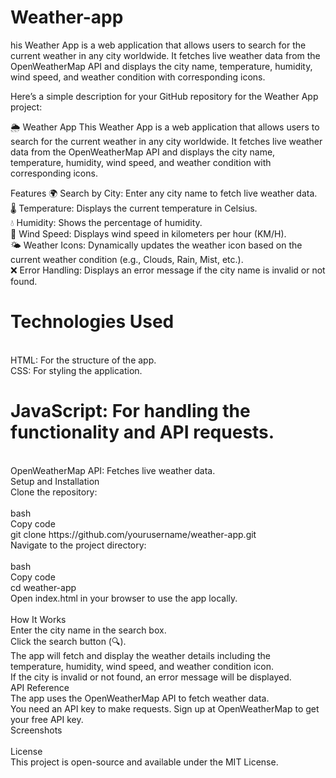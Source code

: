 # Weather-app
his Weather App is a web application that allows users to search for the current weather in any city worldwide. It fetches live weather data from the OpenWeatherMap API and displays the city name, temperature, humidity, wind speed, and weather condition with corresponding icons.


Here’s a simple description for your GitHub repository for the Weather App project:

🌦️ Weather App
This Weather App is a web application that allows users to search for the current weather in any city worldwide. It fetches live weather data from the OpenWeatherMap API and displays the city name, temperature, humidity, wind speed, and weather condition with corresponding icons.

Features
🌍 Search by City: Enter any city name to fetch live weather data.<br>
🌡️ Temperature: Displays the current temperature in Celsius.<br>
💧 Humidity: Shows the percentage of humidity.<br>
💨 Wind Speed: Displays wind speed in kilometers per hour (KM/H).<br>
🌤️ Weather Icons: Dynamically updates the weather icon based on the current weather condition (e.g., Clouds, Rain, Mist, etc.).<br>
❌ Error Handling: Displays an error message if the city name is invalid or not found.<br>
<h1>Technologies Used</h1><br>
HTML: For the structure of the app.<br>
CSS: For styling the application.<br>
<h1>JavaScript: For handling the functionality and API requests.</h1><br>
OpenWeatherMap API: Fetches live weather data.<br>
Setup and Installation<br>
Clone the repository:<br>
<br>
bash<br>
Copy code<br>
git clone https://github.com/yourusername/weather-app.git<br>
Navigate to the project directory:<br>
<br>
bash<br>
Copy code<br>
cd weather-app<br>
Open index.html in your browser to use the app locally.<br>
<br>
How It Works<br>
Enter the city name in the search box.<br>
Click the search button (🔍).<br>
The app will fetch and display the weather details including the temperature, humidity, wind speed, and weather condition icon.<br>
If the city is invalid or not found, an error message will be displayed.<br>
API Reference<br>
The app uses the OpenWeatherMap API to fetch weather data.<br>
You need an API key to make requests. Sign up at OpenWeatherMap to get your free API key.<br>
Screenshots<br>
<br>
License<br>
This project is open-source and available under the MIT License.<br>
